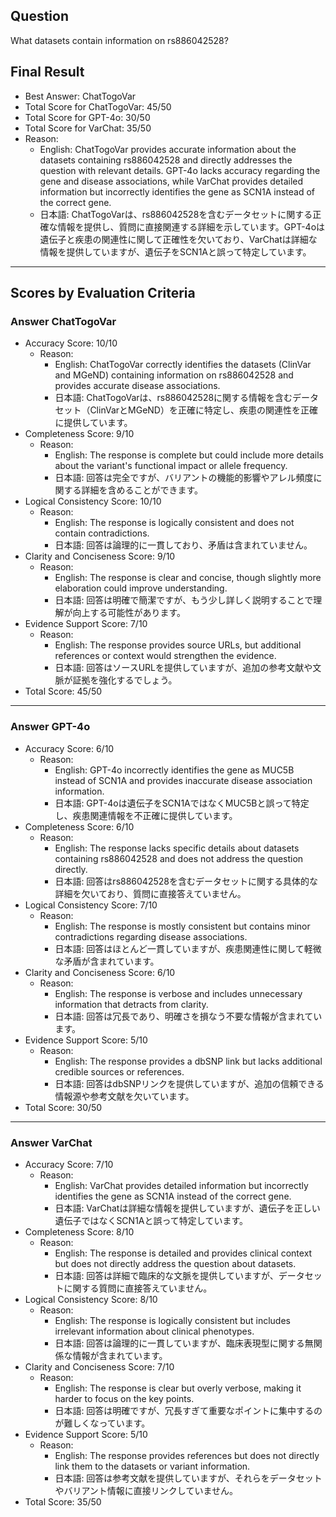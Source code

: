 ## Question

What datasets contain information on rs886042528?

## Final Result

- Best Answer: ChatTogoVar
- Total Score for ChatTogoVar: 45/50
- Total Score for GPT-4o: 30/50
- Total Score for VarChat: 35/50
- Reason:
  - English: ChatTogoVar provides accurate information about the datasets containing rs886042528 and directly addresses the question with relevant details. GPT-4o lacks accuracy regarding the gene and disease associations, while VarChat provides detailed information but incorrectly identifies the gene as SCN1A instead of the correct gene.
  - 日本語: ChatTogoVarは、rs886042528を含むデータセットに関する正確な情報を提供し、質問に直接関連する詳細を示しています。GPT-4oは遺伝子と疾患の関連性に関して正確性を欠いており、VarChatは詳細な情報を提供していますが、遺伝子をSCN1Aと誤って特定しています。

---

## Scores by Evaluation Criteria

### Answer ChatTogoVar
- Accuracy Score: 10/10
  - Reason: 
    - English: ChatTogoVar correctly identifies the datasets (ClinVar and MGeND) containing information on rs886042528 and provides accurate disease associations.
    - 日本語: ChatTogoVarは、rs886042528に関する情報を含むデータセット（ClinVarとMGeND）を正確に特定し、疾患の関連性を正確に提供しています。
- Completeness Score: 9/10
  - Reason: 
    - English: The response is complete but could include more details about the variant's functional impact or allele frequency.
    - 日本語: 回答は完全ですが、バリアントの機能的影響やアレル頻度に関する詳細を含めることができます。
- Logical Consistency Score: 10/10
  - Reason: 
    - English: The response is logically consistent and does not contain contradictions.
    - 日本語: 回答は論理的に一貫しており、矛盾は含まれていません。
- Clarity and Conciseness Score: 9/10
  - Reason: 
    - English: The response is clear and concise, though slightly more elaboration could improve understanding.
    - 日本語: 回答は明確で簡潔ですが、もう少し詳しく説明することで理解が向上する可能性があります。
- Evidence Support Score: 7/10
  - Reason: 
    - English: The response provides source URLs, but additional references or context would strengthen the evidence.
    - 日本語: 回答はソースURLを提供していますが、追加の参考文献や文脈が証拠を強化するでしょう。
- Total Score: 45/50

---

### Answer GPT-4o
- Accuracy Score: 6/10
  - Reason: 
    - English: GPT-4o incorrectly identifies the gene as MUC5B instead of SCN1A and provides inaccurate disease association information.
    - 日本語: GPT-4oは遺伝子をSCN1AではなくMUC5Bと誤って特定し、疾患関連情報を不正確に提供しています。
- Completeness Score: 6/10
  - Reason: 
    - English: The response lacks specific details about datasets containing rs886042528 and does not address the question directly.
    - 日本語: 回答はrs886042528を含むデータセットに関する具体的な詳細を欠いており、質問に直接答えていません。
- Logical Consistency Score: 7/10
  - Reason: 
    - English: The response is mostly consistent but contains minor contradictions regarding disease associations.
    - 日本語: 回答はほとんど一貫していますが、疾患関連性に関して軽微な矛盾が含まれています。
- Clarity and Conciseness Score: 6/10
  - Reason: 
    - English: The response is verbose and includes unnecessary information that detracts from clarity.
    - 日本語: 回答は冗長であり、明確さを損なう不要な情報が含まれています。
- Evidence Support Score: 5/10
  - Reason: 
    - English: The response provides a dbSNP link but lacks additional credible sources or references.
    - 日本語: 回答はdbSNPリンクを提供していますが、追加の信頼できる情報源や参考文献を欠いています。
- Total Score: 30/50

---

### Answer VarChat
- Accuracy Score: 7/10
  - Reason: 
    - English: VarChat provides detailed information but incorrectly identifies the gene as SCN1A instead of the correct gene.
    - 日本語: VarChatは詳細な情報を提供していますが、遺伝子を正しい遺伝子ではなくSCN1Aと誤って特定しています。
- Completeness Score: 8/10
  - Reason: 
    - English: The response is detailed and provides clinical context but does not directly address the question about datasets.
    - 日本語: 回答は詳細で臨床的な文脈を提供していますが、データセットに関する質問に直接答えていません。
- Logical Consistency Score: 8/10
  - Reason: 
    - English: The response is logically consistent but includes irrelevant information about clinical phenotypes.
    - 日本語: 回答は論理的に一貫していますが、臨床表現型に関する無関係な情報が含まれています。
- Clarity and Conciseness Score: 7/10
  - Reason: 
    - English: The response is clear but overly verbose, making it harder to focus on the key points.
    - 日本語: 回答は明確ですが、冗長すぎて重要なポイントに集中するのが難しくなっています。
- Evidence Support Score: 5/10
  - Reason: 
    - English: The response provides references but does not directly link them to the datasets or variant information.
    - 日本語: 回答は参考文献を提供していますが、それらをデータセットやバリアント情報に直接リンクしていません。
- Total Score: 35/50